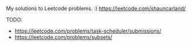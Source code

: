 My solutions to Leetcode problems. :)
https://leetcode.com/shauncarland/


TODO:
- https://leetcode.com/problems/task-scheduler/submissions/
- https://leetcode.com/problems/subsets/
